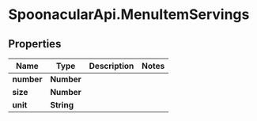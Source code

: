 # SpoonacularApi.MenuItemServings

## Properties

Name | Type | Description | Notes
------------ | ------------- | ------------- | -------------
**number** | **Number** |  | 
**size** | **Number** |  | 
**unit** | **String** |  | 


